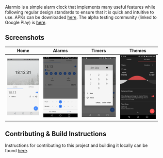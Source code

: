Alarmio is a simple alarm clock that implements many useful features while following regular design standards to ensure that it is quick and intuitive to use. APKs can be downloaded [here](/../../releases). The alpha testing community (linked to Google Play) is [here](https://plus.google.com/communities/116326840674933604304).

## Screenshots

|Home|Alarms|Timers|Themes|
|-----|-----|-----|-----|
|![img](./.github/images/home.png?raw=true)|![img](./.github/images/alarms.png?raw=true)|![img](./.github/images/timers.png?raw=true)|![img](/.github/images/themes.png?raw=true)|

## Contributing & Build Instructions

Instructions for contributing to this project and building it locally can be found [here](./.github/CONTRIBUTING.md).
